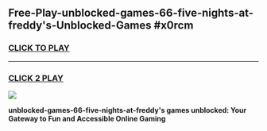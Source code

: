 
## Free-Play-unblocked-games-66-five-nights-at-freddy's-Unblocked-Games #x0rcm
<h3>
<a href="https://news.freeplayer.one?title=unblocked-games-66-five-nights-at-freddy's&ref=8M">CLICK TO PLAY</a></h3>
<hr>

<h3>
<a href="https://news.freeplayer.one?title=unblocked-games-66-five-nights-at-freddy's&ref=8M">CLICK 2 PLAY</a>
  
</h3>

<a href="https://news.freeplayer.one?title=unblocked-games-66-five-nights-at-freddy's&ref=8M"><img src="https://clearcache.store/games.png"></a>


**unblocked-games-66-five-nights-at-freddy's games unblocked: Your Gateway to Fun and Accessible Online Gaming**
